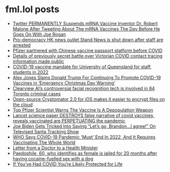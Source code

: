 # fml.lol posts
<!-- BLOG-POST-LIST:START -->
- [Twitter PERMANENTLY Suspends mRNA Vaccine Inventor Dr. Robert Malone After Tweeting About The mRNA Vaccines The Day Before He Goes On With Joe Rogan](https://fml.lol/twitter-permanently-suspends-mrna-vaccine-inventor-dr-robert-malone-after-tweeting-about-the-mrna-vaccines-the-day-before-he-goes-on-with-joe-rogan/)
- [Pro-democracy HK news outlet Stand News is shut down after staff are arrested](https://fml.lol/pro-democracy-hk-news-outlet-stand-news-is-shut-down-after-staff-are-arrested/)
- [Pfizer partnered with Chinese vaccine passport platform before COVID](https://fml.lol/pfizer-partnered-with-chinese-vaccine-passport-platform-before-covid/)
- [Details of previously secret battle over Victorian COVID contact tracing information made public](https://fml.lol/details-of-previously-secret-battle-over-victorian-covid-contact-tracing-information-made-public/)
- [COVID-19 vaccine mandate for University of Queensland for staff, students in 2022](https://fml.lol/covid-19-vaccine-mandate-for-university-of-queensland-for-staff-students-in-2022/)
- [Alex Jones Slams Donald Trump For Continuing To Promote COVID-19 Vaccines in ‘Emergency Christmas Day Warning’](https://fml.lol/alex-jones-slams-donald-trump-for-continuing-to-promote-covid-19-vaccines-in-emergency-christmas-day-warning/)
- [Clearview AI’s controversial facial recognition tech is involved in 84 Toronto criminal cases](https://fml.lol/clearview-ais-controversial-facial-recognition-tech-is-involved-in-84-toronto-criminal-cases/)
- [Open-source Cryptomator 2.0 for iOS makes it easier to encrypt files on the cloud](https://fml.lol/open-source-cryptomator-2-0-for-ios-makes-it-easier-to-encrypt-files-on-the-cloud/)
- [Top Pfizer Scientist Warns The Vaccine Is A Depopulation Weapon](https://fml.lol/top-pfizer-scientist-warns-the-vaccine-is-a-depopulation-weapon/)
- [Lancet science paper DESTROYS false narrative of covid vaccines, reveals vaccinated are PERPETUATING the pandemic](https://fml.lol/lancet-science-paper-destroys-false-narrative-of-covid-vaccines-reveals-vaccinated-are-perpetuating-the-pandemic/)
- [Joe Biden Gets Tricked Into Saying “Let’s go, Brandon...I agree!” On Televised Santa Tracking Show](https://fml.lol/joe-biden-gets-tricked-into-saying-lets-go-brandon-i-agree-on-televised-santa-tracking-show/)
- [WHO Says COVID-19 Pandemic &#39;Must&#39; End In 2022, And It Requires Vaccinating The Whole World](https://fml.lol/who-says-covid-19-pandemic-must-end-in-2022-and-it-requires-vaccinating-the-whole-world/)
- [Letter from a Doctor to a Health Minister](https://fml.lol/letter-from-a-doctor-to-a-health-minister/)
- [Paedophile, 60, who identifies as female is jailed for 20 months after having cocaine-fuelled sex with a dog](https://fml.lol/paedophile-60-who-identifies-as-female-is-jailed-for-20-months-after-having-cocaine-fuelled-sex-with-a-dog/)
- [If You’ve Had COVID You’re Likely Protected for Life](https://fml.lol/if-youve-had-covid-youre-likely-protected-for-life/)
<!-- BLOG-POST-LIST:END -->
